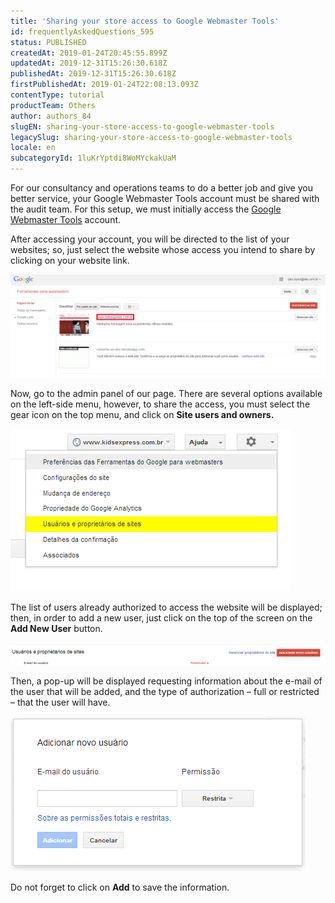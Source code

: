 ```yaml
---
title: 'Sharing your store access to Google Webmaster Tools'
id: frequentlyAskedQuestions_595
status: PUBLISHED
createdAt: 2019-01-24T20:45:55.899Z
updatedAt: 2019-12-31T15:26:30.618Z
publishedAt: 2019-12-31T15:26:30.618Z
firstPublishedAt: 2019-01-24T22:08:13.093Z
contentType: tutorial
productTeam: Others
author: authors_84
slugEN: sharing-your-store-access-to-google-webmaster-tools
legacySlug: sharing-your-store-access-to-google-webmaster-tools
locale: en
subcategoryId: 1luKrYptdi8WoMYckakUaM
---
```


For our consultancy and operations teams to do a better job and give you better service, your Google Webmaster Tools account must be shared with the audit team. For this setup, we must initially access the [Google Webmaster Tools](http://www.google.com.br/webmasters/) account.

After accessing your account, you will be directed to the list of your websites; so, just select the website whose access you intend to share by clicking on your website link.

![web1](https://raw.githubusercontent.com/vtexdocs/help-center-content/refs/heads/main/docs/en/tutorials/projects-and-integrations/integration-with-monitoring-tools/sharing-your-store-access-to-google-webmaster-tools_1.png)

Now, go to the admin panel of our page. There are several options available on the left-side menu, however, to share the access, you must select the gear icon on the top menu, and click on **Site users and owners.**

![web2](https://raw.githubusercontent.com/vtexdocs/help-center-content/refs/heads/main/docs/en/tutorials/projects-and-integrations/integration-with-monitoring-tools/sharing-your-store-access-to-google-webmaster-tools_2.png)

The list of users already authorized to access the website will be displayed; then, in order to add a new user, just click on the top of the screen on the **Add New User** button.

![web3](https://raw.githubusercontent.com/vtexdocs/help-center-content/refs/heads/main/docs/en/tutorials/projects-and-integrations/integration-with-monitoring-tools/sharing-your-store-access-to-google-webmaster-tools_3.png)

Then, a pop-up will be displayed requesting information about the e-mail of the user that will be added, and the type of authorization &#8211; full or restricted – that the user will have.

![web4](https://raw.githubusercontent.com/vtexdocs/help-center-content/refs/heads/main/docs/en/tutorials/projects-and-integrations/integration-with-monitoring-tools/sharing-your-store-access-to-google-webmaster-tools_4.png)

Do not forget to click on **Add** to save the information.

